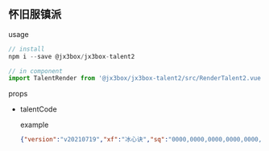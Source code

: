 ## 怀旧服镇派

usage

```javascript
// install
npm i --save @jx3box/jx3box-talent2

// in component
import TalentRender from '@jx3box/jx3box-talent2/src/RenderTalent2.vue'
```

props

- talentCode

  example

  ```json
  {"version":"v20210719","xf":"冰心诀","sq":"0000,0000,0000,0000,0000,0000,0000,0000,0000,0000,0000,0000"}
  ```